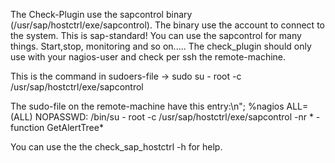 The Check-Plugin use the sapcontrol binary (/usr/sap/hostctrl/exe/sapcontrol). The binary use the account <root> to connect to the system.
This is sap-standard!
You can use the sapcontrol for many things. Start,stop, monitoring and so on.....
The check_plugin should only use with your nagios-user and check per ssh the remote-machine.

This is the command in sudoers-file ->
	sudo su - root -c /usr/sap/hostctrl/exe/sapcontrol

The sudo-file on the remote-machine have this entry:\n";
	%nagios  ALL=(ALL)       NOPASSWD: /bin/su - root -c /usr/sap/hostctrl/exe/sapcontrol -nr * -function GetAlertTree*

You can use the the check_sap_hostctrl -h for help.

